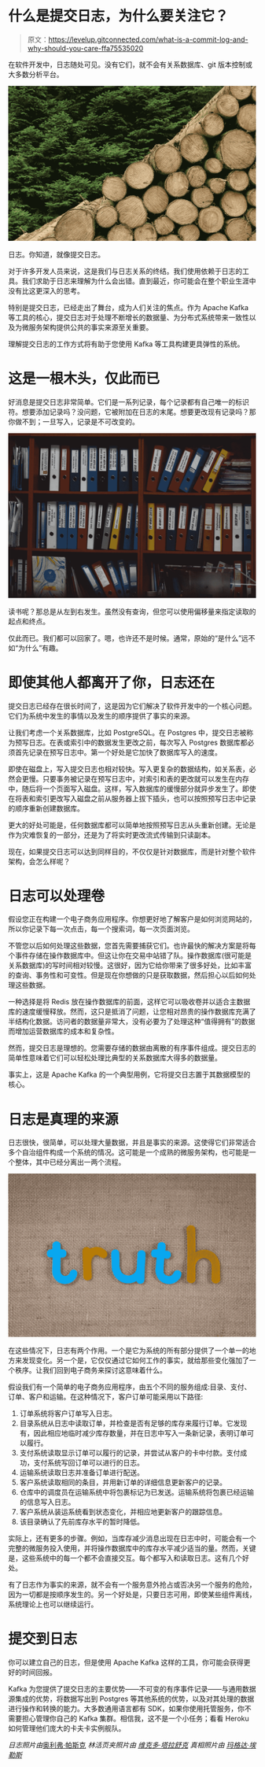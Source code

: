 # 什么是提交日志，为什么要关注它？

> 原文：<https://levelup.gitconnected.com/what-is-a-commit-log-and-why-should-you-care-ffa75535020>

在软件开发中，日志随处可见。没有它们，就不会有关系数据库、git 版本控制或大多数分析平台。

![](img/c260191a0dc6bfa3a2ebfb7ec597ae22.png)

日志。你知道，就像提交日志。

对于许多开发人员来说，这是我们与日志关系的终结。我们使用依赖于日志的工具。我们求助于日志来理解为什么会出错。直到最近，你可能会在整个职业生涯中没有比这更深入的思考。

特别是提交日志，已经走出了舞台，成为人们关注的焦点。作为 Apache Kafka 等工具的核心，提交日志对于处理不断增长的数据量、为分布式系统带来一致性以及为微服务架构提供公共的事实来源至关重要。

理解提交日志的工作方式将有助于您使用 Kafka 等工具构建更具弹性的系统。

# 这是一根木头，仅此而已

好消息是提交日志非常简单。它们是一系列记录，每个记录都有自己唯一的标识符。想要添加记录吗？没问题，它被附加在日志的末尾。想要更改现有记录吗？那你做不到；一旦写入，记录是不可改变的。

![](img/16a3b636611837b7049588a5ae801117.png)

读书呢？那总是从左到右发生。虽然没有查询，但您可以使用偏移量来指定读取的起点和终点。

仅此而已。我们都可以回家了。嗯，也许还不是时候。通常，原始的“是什么”远不如“为什么”有趣。

# 即使其他人都离开了你，日志还在

提交日志已经存在很长时间了，这是因为它们解决了软件开发中的一个核心问题。它们为系统中发生的事情以及发生的顺序提供了事实的来源。

让我们考虑一个关系数据库，比如 PostgreSQL。在 Postgres 中，提交日志被称为预写日志。在表或索引中的数据发生更改之前，每次写入 Postgres 数据库都必须首先记录在预写日志中。第一个好处是它加快了数据库写入的速度。

即使在磁盘上，写入提交日志也相对较快。写入更复杂的数据结构，如关系表，必然会更慢。只要事务被记录在预写日志中，对索引和表的更改就可以发生在内存中，随后将一个页面写入磁盘。这样，写入数据库的缓慢部分就异步发生了。即使在将表和索引更改写入磁盘之前从服务器上拔下插头，也可以按照预写日志中记录的顺序重新创建数据库。

更大的好处可能是，任何数据库都可以简单地按照预写日志从头重新创建。无论是作为灾难恢复的一部分，还是为了将实时更改流式传输到只读副本。

现在，如果提交日志可以达到同样目的，不仅仅是针对数据库，而是针对整个软件架构，会怎么样呢？

# 日志可以处理卷

假设您正在构建一个电子商务应用程序。你想更好地了解客户是如何浏览网站的，所以你记录下每一次点击，每一个搜索词，每一次页面浏览。

不管您以后如何处理这些数据，您首先需要捕获它们。也许最快的解决方案是将每个事件存储在操作数据库中。但这让你在交易中站错了队。操作数据库(很可能是关系数据库)的写时间相对较慢。这很好，因为它给你带来了很多好处，比如丰富的查询、事务性和可变性。但是现在你想做的只是获取数据，然后担心以后如何处理这些数据。

一种选择是将 Redis 放在操作数据库的前面，这样它可以吸收卷并以适合主数据库的速度缓慢释放。然而，这只是抵消了问题，让您相对昂贵的操作数据库充满了半结构化数据。访问者的数据量非常大，没有必要为了处理这种“值得拥有”的数据而增加运营数据库的成本和复杂性。

然而，提交日志是理想的。您需要存储的数据由离散的有序事件组成。提交日志的简单性意味着它们可以轻松处理比典型的关系数据库大得多的数据量。

事实上，这是 Apache Kafka 的一个典型用例，它将提交日志置于其数据模型的核心。

# 日志是真理的来源

日志很快，很简单，可以处理大量数据，并且是事实的来源。这使得它们非常适合多个自治组件构成一个系统的情况。这可能是一个成熟的微服务架构，也可能是一个整体，其中已经分离出一两个流程。

![](img/3c8f97f40d44c26f982a1caf9c0dd0b0.png)

在这些情况下，日志有两个作用。一个是它为系统的所有部分提供了一个单一的地方来发现变化。另一个是，它仅仅通过它如何工作的事实，就给那些变化强加了一个秩序。让我们回到电子商务来探讨这意味着什么。

假设我们有一个简单的电子商务应用程序，由五个不同的服务组成:目录、支付、订单、客户和运输。在这种情况下，客户订单可能采用以下路径:

1.  订单系统将客户订单写入日志。
2.  目录系统从日志中读取订单，并检查是否有足够的库存来履行订单。它发现有，因此相应地临时减少库存数量，并在日志中写入一条新记录，表明订单可以履行。
3.  支付系统读取显示订单可以履行的记录，并尝试从客户的卡中付款。支付成功，支付系统写回订单可以进行的日志。
4.  运输系统读取日志并准备订单进行配送。
5.  客户系统读取相同的条目，并用新订单的详细信息更新客户的记录。
6.  仓库中的调度员在运输系统中将包裹标记为已发送。运输系统将包裹已经运输的信息写入日志。
7.  客户系统从装运系统看到状态变化，并相应地更新客户的跟踪信息。
8.  该目录确认了先前库存水平的暂时降低。

实际上，还有更多的步骤。例如，当库存减少消息出现在日志中时，可能会有一个完整的微服务投入使用，并将操作数据库中的库存水平减少适当的量。然而，关键是，这些系统中的每一个都不会直接交互。每个都写入和读取日志。这有几个好处。

有了日志作为事实的来源，就不会有一个服务意外抢占或否决另一个服务的危险，因为一切都是按顺序发生的。另一个好处是，只要日志可用，即使某些组件离线，系统理论上也可以继续运行。

# 提交到日志

你可以建立自己的日志，但是使用 Apache Kafka 这样的工具，你可能会获得更好的时间回报。

Kafka 为您提供了提交日志的主要优势——不可变的有序事件记录——与通用数据源集成的优势，将数据写出到 Postgres 等其他系统的优势，以及对其处理的数据进行操作和转换的能力。大多数通用语言都有 SDK，如果你使用托管服务，你不需要担心管理你自己的 Kafka 集群。相信我，这不是一个小任务；看看 Heroku 如何管理他们庞大的卡夫卡实例舰队。

*日志照片由*[奥利弗·帕斯克](https://unsplash.com/@photolli) *林活页夹照片由* [*维克多·塔拉舒克*](https://unsplash.com/@viktortalashuk) *真相照片由* [*玛格达·埃勒斯*](https://www.pexels.com/@magda-ehlers-pexels)